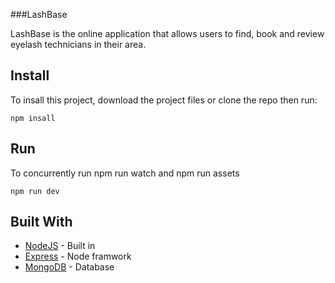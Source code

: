 ###LashBase

LashBase is the online application that allows users to find, book and review eyelash technicians in their area.

## Install

To insall this project, download the project files or clone the repo then run:
```
npm insall
```

## Run 

To concurrently run npm run watch and npm run assets 

```
npm run dev
```

## Built With

* [NodeJS](https://nodejs.org/en/) - Built in
* [Express](https://expressjs.com/) - Node framwork
* [MongoDB](https://www.mongodb.com/) - Database

